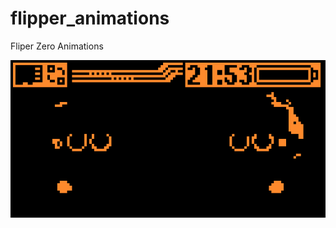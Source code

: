 # flipper_animations
Fliper Zero Animations


![bmw](https://github.com/evillero/flipper_animations/blob/main/bmw.png)

